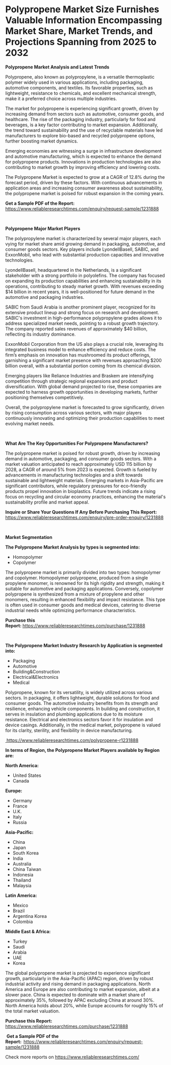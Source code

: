 <p><h1>Polypropene Market Size Furnishes Valuable Information Encompassing Market Share, Market Trends, and Projections Spanning from 2025 to 2032</h1></p><p><strong>Polypropene Market Analysis and Latest Trends</strong></p>
<p><p>Polypropene, also known as polypropylene, is a versatile thermoplastic polymer widely used in various applications, including packaging, automotive components, and textiles. Its favorable properties, such as lightweight, resistance to chemicals, and excellent mechanical strength, make it a preferred choice across multiple industries. </p><p>The market for polypropene is experiencing significant growth, driven by increasing demand from sectors such as automotive, consumer goods, and healthcare. The rise of the packaging industry, particularly for food and beverages, is a key factor contributing to market expansion. Additionally, the trend toward sustainability and the use of recyclable materials have led manufacturers to explore bio-based and recycled polypropene options, further boosting market dynamics.</p><p>Emerging economies are witnessing a surge in infrastructure development and automotive manufacturing, which is expected to enhance the demand for polypropene products. Innovations in production technologies are also contributing to market growth by improving efficiency and lowering costs. </p><p>The Polypropene Market is expected to grow at a CAGR of 12.8% during the forecast period, driven by these factors. With continuous advancements in application areas and increasing consumer awareness about sustainability, the polypropene market is poised for robust expansion in the coming years.</p></p>
<p><strong>Get a Sample PDF of the Report:&nbsp;</strong> <a href="https://www.reliableresearchtimes.com/enquiry/request-sample/1231888?utm_campaign=2263&utm_medium=2&utm_source=Github&utm_content=ia&utm_term=31032025&utm_id=polypropene">https://www.reliableresearchtimes.com/enquiry/request-sample/1231888</a></p>
<p>&nbsp;</p>
<p><strong>Polypropene Major Market Players</strong></p>
<p><p>The polypropylene market is characterized by several major players, each vying for market share amid growing demand in packaging, automotive, and consumer goods sectors. Key players include LyondellBasell, SABIC, and ExxonMobil, who lead with substantial production capacities and innovative technologies.</p><p>LyondellBasell, headquartered in the Netherlands, is a significant stakeholder with a strong portfolio in polyolefins. The company has focused on expanding its production capabilities and enhancing sustainability in its operations, contributing to steady market growth. With revenues exceeding $14 billion in recent years, it is well-positioned for future demand in the automotive and packaging industries.</p><p>SABIC from Saudi Arabia is another prominent player, recognized for its extensive product lineup and strong focus on research and development. SABIC's investment in high-performance polypropylene grades allows it to address specialized market needs, pointing to a robust growth trajectory. The company reported sales revenues of approximately $40 billion, reflecting its industry dominance.</p><p>ExxonMobil Corporation from the US also plays a crucial role, leveraging its integrated business model to enhance efficiency and reduce costs. The firm’s emphasis on innovation has mushroomed its product offerings, garnishing a significant market presence with revenues approaching $200 billion overall, with a substantial portion coming from its chemical division.</p><p>Emerging players like Reliance Industries and Braskem are intensifying competition through strategic regional expansions and product diversification. With global demand projected to rise, these companies are expected to harness growth opportunities in developing markets, further positioning themselves competitively.</p><p>Overall, the polypropylene market is forecasted to grow significantly, driven by rising consumption across various sectors, with major players continuously innovating and optimizing their production capabilities to meet evolving market needs.</p></p>
<p>&nbsp;</p>
<p><strong>What Are The Key Opportunities For Polypropene Manufacturers?</strong></p>
<p><p>The polypropene market is poised for robust growth, driven by increasing demand in automotive, packaging, and consumer goods sectors. With a market valuation anticipated to reach approximately USD 115 billion by 2028, a CAGR of around 5% from 2023 is expected. Growth is fueled by advancements in manufacturing technologies and a shift towards sustainable and lightweight materials. Emerging markets in Asia-Pacific are significant contributors, while regulatory pressures for eco-friendly products propel innovation in bioplastics. Future trends indicate a rising focus on recycling and circular economy practices, enhancing the material's sustainability profile and market appeal.</p></p>
<p><strong>Inquire or Share Your Questions If Any Before Purchasing This Report:</strong> <a href="https://www.reliableresearchtimes.com/enquiry/pre-order-enquiry/1231888?utm_campaign=2263&utm_medium=2&utm_source=Github&utm_content=ia&utm_term=31032025&utm_id=polypropene">https://www.reliableresearchtimes.com/enquiry/pre-order-enquiry/1231888</a></p>
<p>&nbsp;</p>
<p><strong>Market Segmentation</strong></p>
<p><strong>The Polypropene Market Analysis by types is segmented into:</strong></p>
<p><ul><li>Homopolymer</li><li>Copolymer</li></ul></p>
<p><p>The polypropene market is primarily divided into two types: homopolymer and copolymer. Homopolymer polypropene, produced from a single propylene monomer, is renowned for its high rigidity and strength, making it suitable for automotive and packaging applications. Conversely, copolymer polypropene is synthesized from a mixture of propylene and other monomers, resulting in enhanced flexibility and impact resistance. This type is often used in consumer goods and medical devices, catering to diverse industrial needs while optimizing performance characteristics.</p></p>
<p><strong>Purchase this Report:&nbsp;</strong><a href="https://www.reliableresearchtimes.com/purchase/1231888?utm_campaign=2263&utm_medium=2&utm_source=Github&utm_content=ia&utm_term=31032025&utm_id=polypropene">https://www.reliableresearchtimes.com/purchase/1231888</a></p>
<p>&nbsp;</p>
<p><strong>The Polypropene Market Industry Research by Application is segmented into:</strong></p>
<p><ul><li>Packaging</li><li>Automotive</li><li>Building&Construction</li><li>Electrical&Electronics</li><li>Medical</li></ul></p>
<p><p>Polypropene, known for its versatility, is widely utilized across various sectors. In packaging, it offers lightweight, durable solutions for food and consumer goods. The automotive industry benefits from its strength and resilience, enhancing vehicle components. In building and construction, it serves in insulation and plumbing applications due to its moisture resistance. Electrical and electronics sectors favor it for insulation and device casings. Additionally, in the medical market, polypropene is valued for its clarity, sterility, and flexibility in device manufacturing.</p></p>
<p><a href="https://www.reliableresearchtimes.com/polypropene-r1231888?utm_campaign=2263&utm_medium=2&utm_source=Github&utm_content=ia&utm_term=31032025&utm_id=polypropene">&nbsp;https://www.reliableresearchtimes.com/polypropene-r1231888</a></p>
<p><strong>In terms of Region, the Polypropene Market Players available by Region are:</strong></p>
<p>
    <p> <strong> North America: </strong>
        <ul>
            <li>United States</li>
            <li>Canada</li>
        </ul>
        </p> 
    <p> <strong> Europe: </strong>
        <ul>
            <li>Germany</li>
            <li>France</li>
            <li>U.K.</li>
            <li>Italy</li>
            <li>Russia</li>
        </ul>
        </p> 
    <p> <strong> Asia-Pacific: </strong>
        <ul>
            <li>China</li>
            <li>Japan</li>
            <li>South Korea</li>
            <li>India</li>
            <li>Australia</li>
            <li>China Taiwan</li>
            <li>Indonesia</li>
            <li>Thailand</li>
            <li>Malaysia</li>
        </ul>
        </p> 
    <p> <strong> Latin America: </strong>
        <ul>
            <li>Mexico</li>
            <li>Brazil</li>
            <li>Argentina Korea</li>
            <li>Colombia</li>
        </ul>
        </p> 
    <p> <strong> Middle East & Africa: </strong>
        <ul>
            <li>Turkey</li>
            <li>Saudi</li>
            <li>Arabia</li>
            <li>UAE</li>
            <li>Korea</li>
        </ul>
    </p>
    </p>
<p><p>The global polypropene market is projected to experience significant growth, particularly in the Asia-Pacific (APAC) region, driven by robust industrial activity and rising demand in packaging applications. North America and Europe are also contributing to market expansion, albeit at a slower pace. China is expected to dominate with a market share of approximately 35%, followed by APAC excluding China at around 30%. North America holds about 20%, while Europe accounts for roughly 15% of the total market valuation.</p></p>
<p><strong>Purchase this Report: </strong><a href="https://www.reliableresearchtimes.com/purchase/1231888?utm_campaign=2263&utm_medium=2&utm_source=Github&utm_content=ia&utm_term=31032025&utm_id=polypropene">https://www.reliableresearchtimes.com/purchase/1231888</a></p>
<p>&nbsp;<strong>Get a Sample PDF of the Report:&nbsp;&nbsp;</strong><a href="https://www.reliableresearchtimes.com/enquiry/request-sample/1231888?utm_campaign=2263&utm_medium=2&utm_source=Github&utm_content=ia&utm_term=31032025&utm_id=polypropene">https://www.reliableresearchtimes.com/enquiry/request-sample/1231888</a></p>
<p><strong></strong></p>
<p>Check more reports on <a href="https://www.reliableresearchtimes.com/?utm_campaign=2263&utm_medium=2&utm_source=Github&utm_content=ia&utm_term=31032025&utm_id=polypropene">https://www.reliableresearchtimes.com/</a></p>